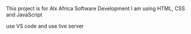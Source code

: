 This project is for Alx Africa Software Development
I am using HTML, CSS and JavaScript

use VS code and use live server
